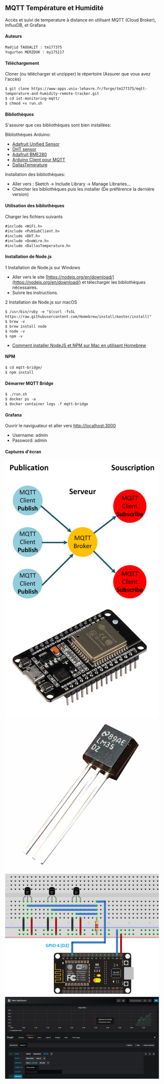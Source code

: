 ##  MQTT Température et Humidité

Accès et suivi de temperature à distance en utilisant MQTT (Cloud Broker), InfluxDB, et Grafana

#### Auteurs

```
Madjid TAOUALIT : tm177375
Yugurten MERZOUK : my175117

```


#### Téléchargement

Cloner (ou télécharger et unzipper) le répertoire (Assurer que vous avez l'accès)

```
$ git clone https://www-apps.univ-lehavre.fr/forge/tm177375/mqtt-temperature-and-humidity-remote-tracker.git
$ cd iot-monitoring-mqtt/
$ chmod +x run.sh
```

#### Bibliothèques

S'assurer que ces bibliothèques sont bien installées:

Bibliothèques Arduino:

* [Adafruit Unified Sensor](https://github.com/adafruit/Adafruit_Sensor)
* [DHT sensor](https://github.com/adafruit/DHT-sensor-library)
* [Adafruit BME280](https://github.com/adafruit/Adafruit_BME280_Library)
* [Arduino Client pour MQTT](https://github.com/knolleary/pubsubclient)
* [DallasTemerature](https://github.com/milesburton/Arduino-Temperature-Control-Library)

Installation des bibliothèques:

* Aller vers : Sketch -> Include Library -> Manage Libraries...
* Chercher les bibliothèques puis les installer (De préférence la dernière version)

#### Utilisation des bibliothèques
Charger les fichiers suivants
```
#include <WiFi.h>
#include <PubSubClient.h>
#include <DHT.h>
#include <OneWire.h>
#include <DallasTemperature.h>
```

#### Installation de Node.js

1  Installation de Node.js sur Windows

* Aller vers le site [https://nodejs.org/en/download/](https://nodejs.org/en/download/) et télecharger les bibliothèques nécessaires.
* Suivre les instructions.

2  Installation de Node.js sur macOS

```
$ /usr/bin/ruby -e "$(curl -fsSL https://raw.githubusercontent.com/Homebrew/install/master/install)"
$ brew -v
$ brew install node
$ node -v
$ npm -v
```

* [Comment installer NodeJS et NPM sur Mac en utilisant Homebrew](https://www.dyclassroom.com/howto-mac/how-to-install-nodejs-and-npm-on-mac-using-homebrew)

#### NPM

```
$ cd mqtt-bridge/
$ npm install
```

#### Démarrer MQTT Bridge

```
$ ./run.sh
$ docker ps -a
$ docker container logs -f mqtt-bridge
```

#### Grafana

Ouvrir le naviguateur et aller vers [http://localhost:3000](http://localhost:3000)

* Username: admin
* Password: admin

#### Captures d'écran

![MQTT](images/principe.png)
![ESP-WROOM-32](images/esp32.jpeg)
![DS18B20](images/ds18b20.jpeg)
![Exemple de shéma](images/schema.png)
![Temperature](images/temperature.png)




